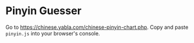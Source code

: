 # Pinyin Guesser

Go to https://chinese.yabla.com/chinese-pinyin-chart.php. Copy and paste
`pinyin.js` into your browser's console.
